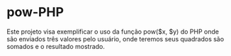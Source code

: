 # pow-PHP
Este projeto visa exemplificar o uso da função pow($x, $y) do PHP onde são enviados três valores pelo usuário, onde teremos seus quadrados são somados e o resultado mostrado.
